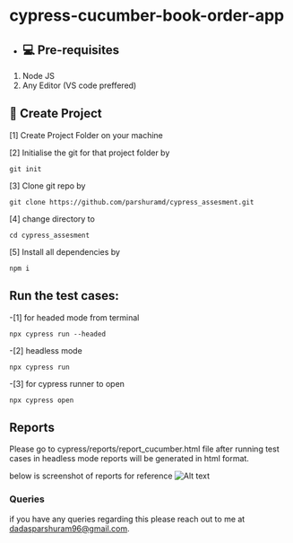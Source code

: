 # cypress-cucumber-book-order-app

- ## 💻 Pre-requisites

1. Node JS
2. Any Editor (VS code preffered)

## 🚀 Create Project

[1] Create Project Folder on your machine

[2] Initialise the git for that project folder by 

```git init```

[3] Clone git repo by

```git clone https://github.com/parshuramd/cypress_assesment.git```

[4] change directory to

```cd cypress_assesment```

[5] Install all dependencies by

```npm i```


## Run the test cases:

-[1] for headed mode from terminal

```npx cypress run --headed```

-[2] headless mode

```npx cypress run```

-[3] for cypress runner to open

```npx cypress open```

## Reports

Please go to cypress/reports/report_cucumber.html file after running test cases in headless mode reports will be generated in html format.

below is screenshot of reports for reference
![Alt text](image.png)

### Queries
  if you have any queries regarding this please reach out to me at dadasparshuram96@gmail.com.